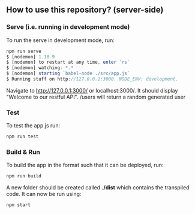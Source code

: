 ## How to use this repository? (server-side)

### Serve (i.e. running in development mode)

To run the serve in development mode, run: 
```javascript
npm run serve
$ [nodemon] 1.18.9
$ [nodemon] to restart at any time, enter `rs`
$ [nodemon] watching: *.*
$ [nodemon] starting `babel-node ./src/app.js`
$ Running stuff on http://127.0.0.1:3000. NODE_ENV: development.
```

Navigate to http://127.0.0.1:3000/ or localhost:3000/. It should display "Welcome to our restful API".
/users will return a random generated user

### Test 

To test the app.js run: 
```javascript
npm run test
```

### Build & Run 

To build the app in the format such that it can be deployed, run: 
```javascript
npm run build
```

A new folder should be created called **./dist** which contains the transpiled code. It can now be run using: 
```javascript
npm start
```